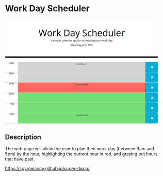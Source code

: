 # Work Day Scheduler
![A window titled Work Day Scheduler and the days date followed by an hourly calendar with descriptions and save icons](./Develop/Capture.PNG)

## Description
The web page will allow the user to plan their work day (between 9am and 5pm) by the hour, highlighting the current hour in red, and greying out hours that have past.

 https://spyromancy.github.io/super-disco/